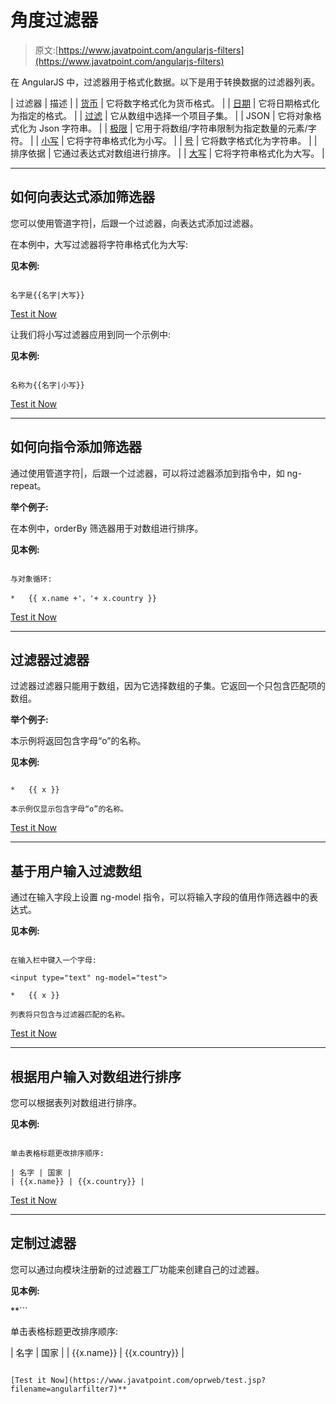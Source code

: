 # 角度过滤器

> 原文:[https://www.javatpoint.com/angularjs-filters](https://www.javatpoint.com/angularjs-filters)

在 AngularJS 中，过滤器用于格式化数据。以下是用于转换数据的过滤器列表。

| 过滤器 | 描述 |
| [货币](angularjs-currency-filter) | 它将数字格式化为货币格式。 |
| [日期](angularjs-date-filter) | 它将日期格式化为指定的格式。 |
| [过滤](angularjs-filter-filters) | 它从数组中选择一个项目子集。 |
| JSON | 它将对象格式化为 Json 字符串。 |
| [极限](angularjs-limit-to-filter) | 它用于将数组/字符串限制为指定数量的元素/字符。 |
| [小写](angularjs-lower-case-filter) | 它将字符串格式化为小写。 |
| [号](angularjs-number-filter) | 它将数字格式化为字符串。 |
| 排序依据 | 它通过表达式对数组进行排序。 |
| [大写](angularjs-uppercase-filter) | 它将字符串格式化为大写。 |

* * *

## 如何向表达式添加筛选器

您可以使用管道字符|，后跟一个过滤器，向表达式添加过滤器。

在本例中，大写过滤器将字符串格式化为大写:

**见本例:**

```

名字是{{名字|大写}}

```

[Test it Now](https://www.javatpoint.com/oprweb/test.jsp?filename=angularjs-filters1)

让我们将小写过滤器应用到同一个示例中:

**见本例:**

```

名称为{{名字|小写}}

```

[Test it Now](https://www.javatpoint.com/oprweb/test.jsp?filename=angularjs-filters2)

* * *

## 如何向指令添加筛选器

通过使用管道字符|，后跟一个过滤器，可以将过滤器添加到指令中，如 ng-repeat。

**举个例子:**

在本例中，orderBy 筛选器用于对数组进行排序。

**见本例:**

```

与对象循环:

*   {{ x.name +'，'+ x.country }}

```

[Test it Now](https://www.javatpoint.com/oprweb/test.jsp?filename=angularfilter3)

* * *

## 过滤器过滤器

过滤器过滤器只能用于数组，因为它选择数组的子集。它返回一个只包含匹配项的数组。

**举个例子:**

本示例将返回包含字母“o”的名称。

**见本例:**

```

*   {{ x }}

本示例仅显示包含字母“o”的名称。

```

[Test it Now](https://www.javatpoint.com/oprweb/test.jsp?filename=angularfilter4)

* * *

## 基于用户输入过滤数组

通过在输入字段上设置 ng-model 指令，可以将输入字段的值用作筛选器中的表达式。

**见本例:**

```

在输入栏中键入一个字母:

<input type="text" ng-model="test">

*   {{ x }}

列表将只包含与过滤器匹配的名称。

```

[Test it Now](https://www.javatpoint.com/oprweb/test.jsp?filename=angularfilter5)

* * *

## 根据用户输入对数组进行排序

您可以根据表列对数组进行排序。

**见本例:**

```

单击表格标题更改排序顺序:

| 名字 | 国家 |
| {{x.name}} | {{x.country}} |

```

[Test it Now](https://www.javatpoint.com/oprweb/test.jsp?filename=angularfilter6)

* * *

## 定制过滤器

您可以通过向模块注册新的过滤器工厂功能来创建自己的过滤器。

**见本例:**

 **```

单击表格标题更改排序顺序:

| 名字 | 国家 |
| {{x.name}} | {{x.country}} |

```

[Test it Now](https://www.javatpoint.com/oprweb/test.jsp?filename=angularfilter7)**